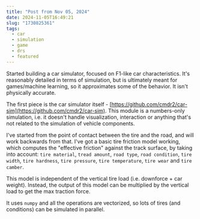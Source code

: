 ```yaml
---
title: "Post from Nov 05, 2024"
date: 2024-11-05T16:49:21
slug: "1730825361"
tags:
  - car
  - simulation
  - game
  - drs
  - featured
---
```


Started building a car simulator, focused on F1-like car characteristics. It's reasonably detailed in terms of simulation, but is ultimately meant for games/machine learning, so it approximates some of the behavior. It isn't physically accurate.

The first piece is the car simulator itself - [https://github.com/cmdr2/car-sim](https://github.com/cmdr2/car-sim). This module is a numbers-only simulation, i.e. it doesn't handle visualization, interaction or anything that's not related to the simulation of vehicle components.

I've started from the point of contact between the tire and the road, and will work backwards from that. I've got a basic tire friction model working, which computes the "effective friction" against the track surface, by taking into account: `tire material`, `tread amount`, `road type`, `road condition`, `tire width`, `tire hardness`, `tire pressure`, `tire temperature`, `tire wear` and `tire camber`.

This model is independent of the vertical tire load (i.e. downforce + car weight). Instead, the output of this model can be multiplied by the vertical load to get the max traction force.

It uses `numpy` and all the operations are vectorized, so lots of tires (and conditions) can be simulated in parallel.